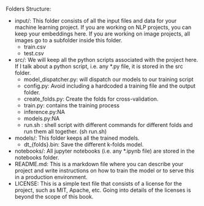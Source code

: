 

Folders Structure:
- input/: This folder consists of all the input files and data for your machine learning project. If you are working on NLP projects, you can keep your embeddings here. If you are working on image projects, all images go to a subfolder inside this folder. 
    - train.csv
    - test.csv
- src/: We will keep all the python scripts associated with the project here. If I talk about a python script, i.e. any *.py file, it is stored in the src folder.
    - model_dispatcher.py: will dispatch our models to our training script
    - config.py: Avoid including a hardcoded a training file and the output folder.
    - create_folds.py: Create the folds for cross-validation.
    - train.py: contains the training process 
    - inference.py:NA
    - models.py:NA
    - run.sh : shell script with different commands for different folds and run them all together. (sh run.sh)
- models/: This folder keeps all the trained models.
    - dt_{folds}.bin: Save the different k-folds model.
- notebooks/: All jupyter notebooks (i.e. any *.ipynb file) are stored in the notebooks folder.
- README.md: This is a markdown file where you can describe your project and write instructions on how to train the model or to serve this in a production environment.
- LICENSE: This is a simple text file that consists of a license for the project, such as MIT, Apache, etc. Going into details of the licenses is beyond the scope of this book.